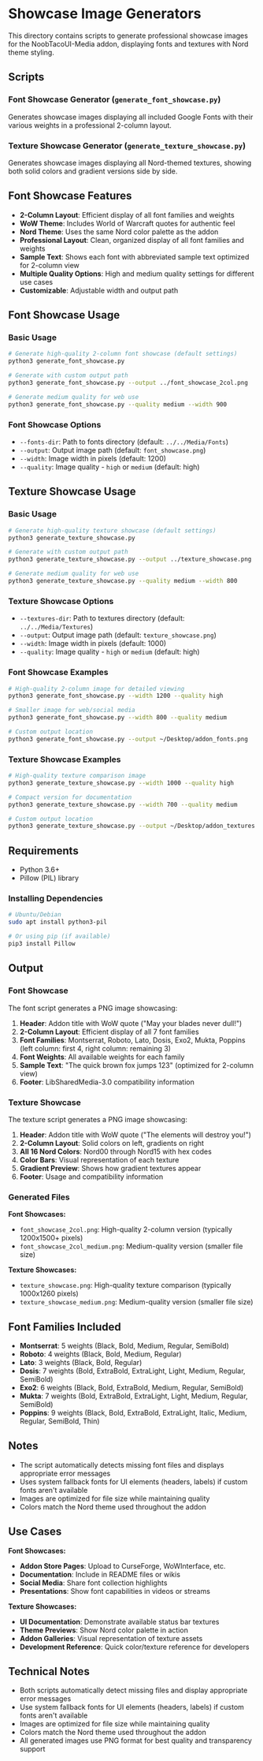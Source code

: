 # Showcase Image Generators

This directory contains scripts to generate professional showcase images for the NoobTacoUI-Media addon, displaying fonts and textures with Nord theme styling.

## Scripts

### Font Showcase Generator (`generate_font_showcase.py`)
Generates showcase images displaying all included Google Fonts with their various weights in a professional 2-column layout.

### Texture Showcase Generator (`generate_texture_showcase.py`)  
Generates showcase images displaying all Nord-themed textures, showing both solid colors and gradient versions side by side.

## Font Showcase Features

- **2-Column Layout**: Efficient display of all font families and weights
- **WoW Theme**: Includes World of Warcraft quotes for authentic feel
- **Nord Theme**: Uses the same Nord color palette as the addon
- **Professional Layout**: Clean, organized display of all font families and weights
- **Sample Text**: Shows each font with abbreviated sample text optimized for 2-column view
- **Multiple Quality Options**: High and medium quality settings for different use cases
- **Customizable**: Adjustable width and output path

## Font Showcase Usage

### Basic Usage
```bash
# Generate high-quality 2-column font showcase (default settings)
python3 generate_font_showcase.py

# Generate with custom output path
python3 generate_font_showcase.py --output ../font_showcase_2col.png

# Generate medium quality for web use
python3 generate_font_showcase.py --quality medium --width 900
```

### Font Showcase Options

- `--fonts-dir`: Path to fonts directory (default: `../../Media/Fonts`)
- `--output`: Output image path (default: `font_showcase.png`)
- `--width`: Image width in pixels (default: 1200)
- `--quality`: Image quality - `high` or `medium` (default: high)

## Texture Showcase Usage

### Basic Usage
```bash
# Generate high-quality texture showcase (default settings)
python3 generate_texture_showcase.py

# Generate with custom output path  
python3 generate_texture_showcase.py --output ../texture_showcase.png

# Generate medium quality for web use
python3 generate_texture_showcase.py --quality medium --width 800
```

### Texture Showcase Options

- `--textures-dir`: Path to textures directory (default: `../../Media/Textures`)
- `--output`: Output image path (default: `texture_showcase.png`)
- `--width`: Image width in pixels (default: 1000)
- `--quality`: Image quality - `high` or `medium` (default: high)

### Font Showcase Examples

```bash
# High-quality 2-column image for detailed viewing
python3 generate_font_showcase.py --width 1200 --quality high

# Smaller image for web/social media
python3 generate_font_showcase.py --width 800 --quality medium

# Custom output location
python3 generate_font_showcase.py --output ~/Desktop/addon_fonts.png
```

### Texture Showcase Examples

```bash
# High-quality texture comparison image
python3 generate_texture_showcase.py --width 1000 --quality high

# Compact version for documentation
python3 generate_texture_showcase.py --width 700 --quality medium

# Custom output location
python3 generate_texture_showcase.py --output ~/Desktop/addon_textures.png
```

## Requirements

- Python 3.6+
- Pillow (PIL) library

### Installing Dependencies

```bash
# Ubuntu/Debian
sudo apt install python3-pil

# Or using pip (if available)
pip3 install Pillow
```

## Output

### Font Showcase
The font script generates a PNG image showcasing:

1. **Header**: Addon title with WoW quote ("May your blades never dull!")
2. **2-Column Layout**: Efficient display of all 7 font families
3. **Font Families**: Montserrat, Roboto, Lato, Dosis, Exo2, Mukta, Poppins (left column: first 4, right column: remaining 3)
4. **Font Weights**: All available weights for each family
5. **Sample Text**: "The quick brown fox jumps 123" (optimized for 2-column view)
6. **Footer**: LibSharedMedia-3.0 compatibility information

### Texture Showcase
The texture script generates a PNG image showcasing:

1. **Header**: Addon title with WoW quote ("The elements will destroy you!")
2. **2-Column Layout**: Solid colors on left, gradients on right
3. **All 16 Nord Colors**: Nord00 through Nord15 with hex codes
4. **Color Bars**: Visual representation of each texture
5. **Gradient Preview**: Shows how gradient textures appear
6. **Footer**: Usage and compatibility information

### Generated Files

**Font Showcases:**
- `font_showcase_2col.png`: High-quality 2-column version (typically 1200x1500+ pixels)
- `font_showcase_2col_medium.png`: Medium-quality version (smaller file size)

**Texture Showcases:**
- `texture_showcase.png`: High-quality texture comparison (typically 1000x1260 pixels)
- `texture_showcase_medium.png`: Medium-quality version (smaller file size)

## Font Families Included

- **Montserrat**: 5 weights (Black, Bold, Medium, Regular, SemiBold)
- **Roboto**: 4 weights (Black, Bold, Medium, Regular)
- **Lato**: 3 weights (Black, Bold, Regular)
- **Dosis**: 7 weights (Bold, ExtraBold, ExtraLight, Light, Medium, Regular, SemiBold)
- **Exo2**: 6 weights (Black, Bold, ExtraBold, Medium, Regular, SemiBold)
- **Mukta**: 7 weights (Bold, ExtraBold, ExtraLight, Light, Medium, Regular, SemiBold)
- **Poppins**: 9 weights (Black, Bold, ExtraBold, ExtraLight, Italic, Medium, Regular, SemiBold, Thin)

## Notes

- The script automatically detects missing font files and displays appropriate error messages
- Uses system fallback fonts for UI elements (headers, labels) if custom fonts aren't available
- Images are optimized for file size while maintaining quality
- Colors match the Nord theme used throughout the addon

## Use Cases

**Font Showcases:**
- **Addon Store Pages**: Upload to CurseForge, WoWInterface, etc.
- **Documentation**: Include in README files or wikis
- **Social Media**: Share font collection highlights
- **Presentations**: Show font capabilities in videos or streams

**Texture Showcases:**
- **UI Documentation**: Demonstrate available status bar textures
- **Theme Previews**: Show Nord color palette in action
- **Addon Galleries**: Visual representation of texture assets
- **Development Reference**: Quick color/texture reference for developers

## Technical Notes

- Both scripts automatically detect missing files and display appropriate error messages
- Use system fallback fonts for UI elements (headers, labels) if custom fonts aren't available
- Images are optimized for file size while maintaining quality
- Colors match the Nord theme used throughout the addon
- All generated images use PNG format for best quality and transparency support
